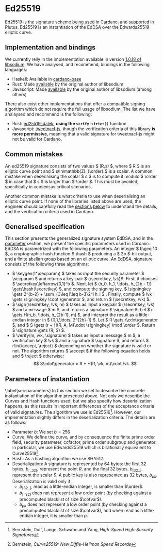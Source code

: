 # Ed25519

Ed25519 is the signature scheme being used in Cardano, and supported in
Plutus. Ed25519 is an instantiation of the EdDSA over the Edwards25519 elliptic curve.

## Implementation and bindings
We currently relly in the implementation available in version [1.0.18 of libsodium](https://github.com/jedisct1/libsodium/tree/1.0.18/src/libsodium/crypto_sign/ed25519/ref10). We have analysed, and recommend, bindings
in the following languages:
* Haskell: Available in [cardano-base](https://github.com/input-output-hk/cardano-base/blob/master/cardano-crypto-class/src/Cardano/Crypto/DSIGN/Ed25519.hs)
* Rust: Made [available](https://github.com/jedisct1/libsodium-sys-stable) by the original author of libsodium
* Javascript: Made [available](https://github.com/jedisct1/libsodium.js) by the original author of libsodium (among others)

There also exist other implementations that offer a compatible signing algorithm which do not require the full
usage of libsodium. The list we have analaysed and recommend is the following: 
* Rust: [ed25519-dalek](https://github.com/dalek-cryptography/ed25519-dalek), **using the `verify_strict()`** function.
* Javascript: [tweetnacl-js](https://github.com/dchest/tweetnacl-js), though the verification criteria of this library **is more permissive**,
  meaning that a valid signature for tweetnacl-js might not be valid for Cardano.

## Common mistakes
An ed25519 signature consists of two values $ (R,s) $, where $ R $ is an elliptic curve point
and $ s\in\mathbb{Z}_{\order} $ is a scalar. A common mistake when deserialising the scalar $ s $
is to compute it modulo $ \order $ in case that $ s $ is larger than $ \order $. This must be 
avoided, specifically in consensus critical scenarios. 

Another common mistake is what criteria to use when deserialising an elliptic curve point. If none
of the libraries listed above are used, the engineer should carefully read the [sections](#generalised-specification)
[below](#parameters-of-instantiation) to understand the details, and the verification criteria used
in Cardano.

## Generalised specification 
This section presents the generalized signature system EdDSA, and in the [parameter](#parameters-of-instantiation) section, we present the
specific parameters used in Cardano. EdDSA is parametrized with the following parameters. An integer $ b\geq 10 $, a
cryptographic hash function $ \hash $ producing a $ 2b $-bit output, and a finite abelian group based on an elliptic
curve. An EdDSA, signature consists of the following three algorithms:
* $ \keygen(1^\secparam) $ takes as input the security parameter $ \secparam $ and returns a key-pair $
(\secretkey, \vk)$. First, it chooses $ \secretkey\leftarrow\{0,1\}^b $. Next, let $ (h_0, h_1, \ldots, h_{2b - 1})
\gets\hash(\secretkey) $, and compute the signing key, $ \signingkey \gets 2^{b-2} + \sum_{3\leq i\leq b-3}2^i h_i $
. Finally, compute $ \vk \gets \signingkey \cdot \generator $, and return $ (\secretkey, \vk) $.
* $ \sign(\secretkey, \vk, m) $ takes as input a keypair $ (\secretkey, \vk) $ and a message $ m $, and returns a
signature $ \signature $. Let $ r \gets H(h_b, \ldots, h_{2b-1}, m) $, and interpret the result as a little-endian
integer in $ \{0,1,\ldots, 2^{2b}-1\} $. Let $ R \gets r\cdot\generator $, and $ S \gets (r + H(R, A, M)\cdot
\signingkey) \mod \order $. Return $ \signature \gets (R, S) $.
* $ \verify(m, \vk, \signature) $ takes as input a message $ m $, a verification key $ \vk $ and a signature
$ \signature $, and returns $ r\in\{\accept, \reject\} $ depending on whether the signature is valid or not. The algorithm
returns $ \accept $ if the following equation holds and $ \reject $ otherwise:
$$ S\cdot\generator = R + H(R, \vk, m)\cdot \vk. $$

## Parameters of instantiation
\label{sec:parameters}
In this section we set to describe the concrete instantiation of the algorithm presented above. Not only we describe
the Curves and Hash functions used, but we also specify how deserialization happens, as this results in important
differences of the acceptance criteria of valid signatures. The algorithm we use is Ed25519[^ed25519].
However, our implementation slightly differs in the deserialization criteria. The details are as follows:

* Parameter $b$: We set $b=256$
* Curve: We define the curve, and by consequence the finite prime order field, security parameter, cofactor,
prime order subgroup and generator. In particular, we use Edwards25519 which
is birationally equivalent to Curve25519[^curve25519].
* Hash: As a hashing algorithm we use SHA512.
* Deserialization: A signature is represented by 64 bytes: the first 32 bytes, $b_{[..32]}$, represent the
point $R$, and the final 32 bytes, $b_{[32..]}$, represent the scalar $S$. A public key is also represented as 32
bytes, $b_{pk}$. Deserialization is valid only if:
  * $b_{[32..]}$, read as a little-endian integer, is smaller than $\order$.
  * $b_{[..32]}$ does not represent a low order point (by checking against a precomputed blacklist of size
  $\cofvar$).
  * $b_{pk}$ does not represent a low order point (by checking against a precomputed blacklist of size
  $\cofvar$), and when read as a little-endian integer, it is smaller than $p$.

[^ed25519]: Bernstein, Duif, Lange, Schwabe and Yang, _High-Speed High-Security Signatures_
[^curve25519]: Bernstein, _Curve25519: New Diffie-Hellman Speed Records_
